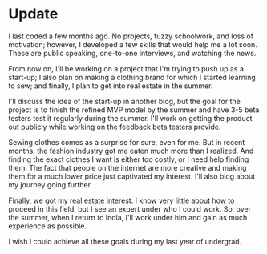 # Update

I last coded a few months ago. No projects, fuzzy schoolwork, and loss of motivation; however, I developed a few skills that would help me a lot soon. These are public speaking, one-to-one interviews, and watching the news. 

From now on, I'll be working on a project that I'm trying to push up as a start-up; I also plan on making a clothing brand for which I started learning to sew; and finally, I plan to get into real estate in the summer. 

I'll discuss the idea of the start-up in another blog, but the goal for the project is to finish the refined MVP model by the summer and have 3-5 beta testers test it regularly during the summer. I'll work on getting the product out publicly while working on the feedback beta testers provide. 

Sewing clothes comes as a surprise for sure, even for me. But in recent months, the fashion industry got me eaten much more than I realized. And finding the exact clothes I want is either too costly, or I need help finding them. The fact that people on the internet are more creative and making them for a much lower price just captivated my interest. I'll also blog about my journey going further. 

Finally, we got my real estate interest. I know very little about how to proceed in this field, but I see an expert under who I could work. So, over the summer, when I return to India, I'll work under him and gain as much experience as possible.

I wish I could achieve all these goals during my last year of undergrad.